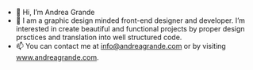 - 👋 Hi, I’m Andrea Grande
- 👀 I am a graphic design minded front-end designer and developer. I’m interested in create beautiful and functional projects by proper design prsctices and translation into well structured code.  
- 📫 You can contact me at info@andreagrande.com or by visiting www.andreagrande.com.

<!---
AgDigit/AgDigit is a ✨ special ✨ repository because its `README.md` (this file) appears on your GitHub profile.
You can click the Preview link to take a look at your changes.
--->
